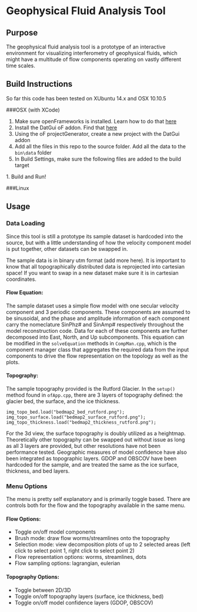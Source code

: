 # Geophysical Fluid Analysis Tool

## Purpose
The geophysical fluid analysis tool is a prototype of an interactive environment for visualizing interferometry of geophysical fluids, which might have a multitude of flow components operating on vastly different time scales.

## Build Instructions

So far this code has been tested on XUbuntu 14.x and OSX 10.10.5

###OSX (with XCode)

1. Make sure openFrameworks is installed. Learn how to do that [here](http://openframeworks.cc/download/)
1. Install the DatGui oF addon. Find that [here](https://github.com/braitsch/ofxDatGui)
1. Using the oF projectGenerator, create a new project with the DatGui addon
1. Add all the files in this repo to the source folder. Add all the data to the `bin\data` folder
1. In Build Settings, make sure the following files are added to the build target
 <insert pic of XCode build settings>
1. Build and Run!

###Linux

## Usage

### Data Loading
Since this tool is still a prototype its sample dataset is hardcoded into the source, but with a little understanding of how the velocity component model is put together, other datasets can be swapped in.

The sample data is in binary utm format (add more here). It is important to know that all topographically distributed data is reprojected into cartesian space! If you want to swap in a new dataset make sure it is in cartesian coordinates.

#### Flow Equation:
The sample dataset uses a simple flow model with one secular velocity component and 3 periodic components. These components are assumed to be sinusoidal, and the phase and amplitude information of each component carry the nomeclature SinPhz# and SinAmp# respectively throughout the model reconstruction code.  Data for each of these components are further decomposed into East, North, and Up subcomponents.
<insert latex of flow equation>
This equation can be modified in the `solveEquation` methods in `CompMan.cpp`, which is the component manager class that aggregates the required data from the input components to drive the flow representation on the topology as well as the plots.

#### Topography:
The sample topography provided is the Rutford Glacier. In the `setup()` method found in `ofApp.cpp`, there are 3 layers of topography defined: the glacier bed, the surface, and the ice thickness.
```
img_topo_bed.load("bedmap2_bed_rutford.png");
img_topo_surface.load("bedmap2_surface_rutford.png");
img_topo_thickness.load("bedmap2_thickness_rutford.png");
```

For the 3d view, the surface topography is doubly utilized as a heightmap. Theoretically other topography can be swapped out without issue as long as all 3 layers are provided, but other resolutions have not been performance tested. Geographic measures of model confidence have also been integrated as topographic layers. GDOP and OBSCOV have been hardcoded for the sample, and are treated the same as the ice surface, thickness, and bed layers.

### Menu Options
The menu is pretty self explanatory and is primarily toggle based. There are controls both for the flow and the topography available in the same menu.

#### Flow Options:
* Toggle on/off model components
* Brush mode: draw flow worms/streamlines onto the topography
* Selection mode: view decomposition plots of up to 2 selected areas (left click to select point 1, right click to select point 2)
* Flow representation options: worms, streamlines, dots
* Flow sampling options: lagrangian, eulerian

#### Topography Options:
* Toggle between 2D/3D
* Toggle on/off topography layers (surface, ice thickness, bed)
* Toggle on/off model confidence layers (GDOP, OBSCOV)


